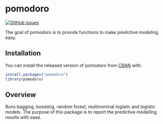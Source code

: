 
<!-- README.md is generated from README.Rmd. Please edit that file -->

# pomodoro

[![GitHub issues](https://img.shields.io/github/issues/seymakalay/pomodoro?style=plastic)](https://github.com/seymakalay/pomodoro/issues)

The goal of pomodoro is to provide functions to make predictive modeling
easy.

## Installation

You can install the released version of pomodoro from
[CRAN](https://CRAN.R-project.org) with:

``` r
install.packages("pomodoro")
library(pomodoro)
```

## Overview

Runs bagging, boosting, random forest, multinominal logistic and
logistic models. The purpose of this package is to report the predictive
modelling results with ease.
